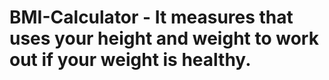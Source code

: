 # BMI-Calculator - It measures that uses your height and weight to work out if your weight is healthy.
